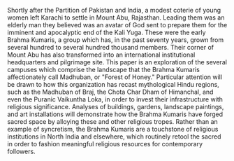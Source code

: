 Shortly after the Partition of Pakistan and India, a modest coterie of young women left Karachi to settle in Mount Abu, Rajasthan. Leading them was an elderly man they believed was an avatar of God sent to prepare them for the imminent and apocalyptic end of the Kali Yuga. These were the early Brahma Kumaris, a group which has, in the past seventy years, grown from several hundred to several hundred thousand members. Their corner of Mount Abu has also transformed into an international institutional headquarters and pilgrimage site. This paper is an exploration of the several campuses which comprise the landscape that the Brahma Kumaris affectionately call Madhuban, or "Forest of Honey." Particular attention will be drawn to how this organization has recast mythological Hindu regions, such as the Madhuban of Braj, the Chota Char Dham of Himanchal, and even the Puranic Vaikuntha Loka, in order to invest their infrastructure with religious significance. Analyses of buildings, gardens, landscape paintings, and art installations will demonstrate how the Brahma Kumaris have forged sacred space by alloying these and other religious tropes. Rather than an example of syncretism, the Brahma Kumaris are a touchstone of religious institutions in North India and elsewhere, which routinely retool the sacred in order to fashion meaningful religious resources for contemporary followers.
